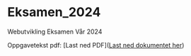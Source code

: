 # Eksamen_2024
Webutvikling Eksamen Vår 2024

Oppgavetekst pdf:
[Last ned PDF]([Last ned dokumentet her](https://github.com/johannesolin/Eksamen_2024/raw/main/oppgavetekst.pdf))



